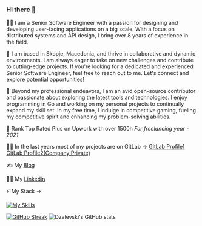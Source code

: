 ### Hi there 👋

 👨‍💻 I am a Senior Software Engineer with a passion for designing and developing user-facing applications on a big scale. With a focus on distributed systems and API design, I bring over 8 years of experience in the field. 

🔭 I am based in Skopje, Macedonia, and thrive in collaborative and dynamic environments. I am always eager to take on new challenges and contribute to cutting-edge projects. If you're looking for a dedicated and experienced Senior Software Engineer, feel free to reach out to me. Let's connect and explore potential opportunities!
 
🌱 Beyond my professional endeavors, I am an avid open-source contributor and passionate about exploring the latest tools and technologies. I enjoy programming in Go and working on my personal projects to continually expand my skill set. In my free time, I indulge in competitive gaming, fueling my competitive spirit and enhancing my problem-solving abilities. 
 
 🔭 Rank Top Rated Plus on Upwork with over 1500h *For freelancing year - 2021*

👨‍💻 In the last years most of my projects are on GitLab -> [GitLab Profile1](https://gitlab.com/djale1k)  [GitLab Profile2(Company Private)](https://gitlab.com/darkodjalevski) 
 
✍️ My [Blog](https://darkodjalevski.me/)  

👨‍💻 My [Linkedin](https://www.linkedin.com/in/darkodjalevski/)

 ⚡ My Stack -> 
 
 [![My Skills](https://skillicons.dev/icons?i=go,aws,gcp,terraform,cloudflare,kubernetes,postgres,grafana,githubactions,bots&perline=5)](https://skillicons.dev) 

[![GitHub Streak](https://streak-stats.demolab.com?user=Dzalevski&theme=dark&fire=3269EB&ring=1D61EB&currStreakLabel=247AEB)](https://git.io/streak-stats)  ![Dzalevski's GitHub stats](https://github-readme-stats.vercel.app/api?username=Dzalevski&show_icons=true&theme=transparent)
<!--https://darkodjalevski.me/
**Dzalevski/Dzalevski** is a ✨ _special_ ✨ repository because its `README.md` (this file) appears on your GitHub profile.

Here are some ideas to get you started:

- 🔭 I’m currently working on ...
- 🌱 I’m currently learning ...
- 👯 I’m looking to collaborate on ...
- 🤔 I’m looking for help with ...
- 💬 Ask me about ...
- 📫 How to reach me: ...
- 😄 Pronouns: ...
- ⚡ Fun fact: ...
-->
